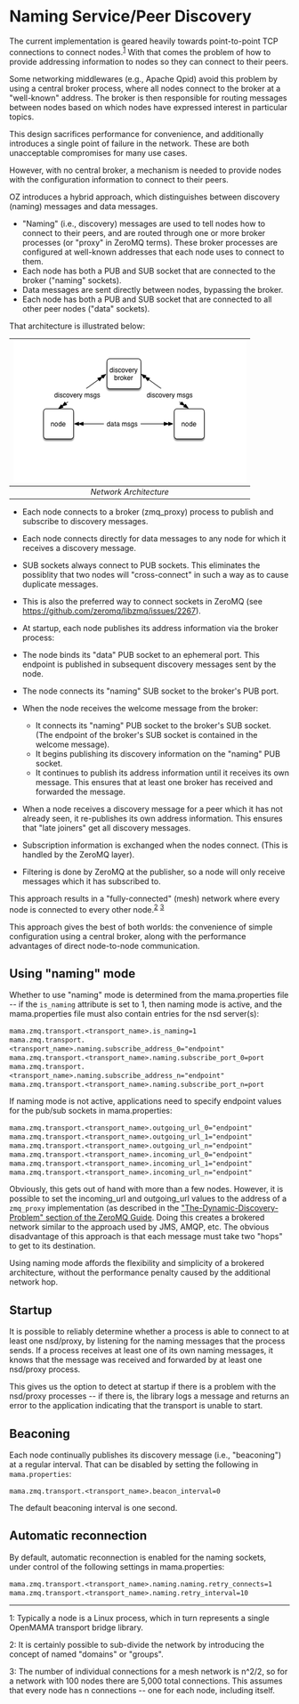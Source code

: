 # Naming Service/Peer Discovery
The current implementation is geared heavily towards point-to-point TCP connections to connect nodes.<sup>[1](#footnote1)</sup>  With that comes the problem of how to provide addressing information to nodes so they can connect to their peers.

Some networking middlewares (e.g., Apache Qpid) avoid this problem by using a central broker process, where all nodes connect to the broker at a "well-known" address.  The broker is then responsible for routing messages between nodes based on which nodes have expressed interest in particular topics.

This design sacrifices performance for convenience, and additionally introduces a single point of failure in the network.  These are both unacceptable compromises for many use cases.  

However, with no central broker, a mechanism is needed to provide nodes with the configuration information to connect to their peers.  

OZ introduces a hybrid approach, which distinguishes between discovery (naming) messages and data messages.  

- "Naming" (i.e., discovery) messages are used to tell nodes how to connect to their peers, and are routed through one or more broker processes (or "proxy" in ZeroMQ terms).  These broker processes are configured at well-known addresses that each node uses to connect to them.
 - Each node has both a PUB and SUB socket that are connected to the broker ("naming" sockets).
- Data messages are sent directly between nodes, bypassing the broker.
 - Each node has both a PUB and SUB socket that are connected to all other peer nodes ("data" sockets).

That architecture is illustrated below:

| ![space-1.jpg](naming.png) | 
|:--:| 
| *Network Architecture* |

- Each node connects to a broker (zmq_proxy) process to publish and subscribe to discovery messages.

- Each node connects directly for data messages to any node for which it receives a discovery message.  
 - SUB sockets always connect to PUB sockets.  This eliminates the possiblity that two nodes will "cross-connect" in such a way as to cause duplicate messages.
 - This is also the preferred way to connect sockets in ZeroMQ (see <https://github.com/zeromq/libzmq/issues/2267>).  
- At startup, each node publishes its address information via the broker process:
 - The node binds its "data" PUB socket to an ephemeral port.  This endpoint is published in subsequent discovery messages sent by the node.
 - The node connects its "naming" SUB socket to the broker's PUB port.
 - When the node receives the welcome message from the broker:
     - It connects its "naming" PUB socket to the broker's SUB socket.  (The endpoint of the broker's SUB socket is contained in the welcome message).
     - It begins publishing its discovery information on the "naming" PUB socket. 
     - It continues to publish its address information until it receives its own message. This ensures that at least one broker has received and forwarded the message.
- When a node receives a discovery message for a peer which it has not already seen, it re-publishes its own address information.  This ensures that "late joiners" get all discovery messages.
- Subscription information is exchanged when the nodes connect.  (This is handled by the ZeroMQ layer).

- Filtering is done by ZeroMQ at the publisher, so a node will only receive messages which it has subscribed to.

This approach results in a "fully-connected" (mesh) network where every node is connected to every other node.<sup>[2](#footnote2)</sup> <sup>[3](#footnote3)</sup>  

This approach gives the best of both worlds:  the convenience of simple configuration using a central broker, along with the performance advantages of direct node-to-node communication.

## Using "naming" mode
Whether to use "naming" mode is determined from the mama.properties file -- if the `is_naming` attribute is set to 1, then naming mode is active, and the mama.properties file must also contain entries for the nsd server(s):

    mama.zmq.transport.<transport_name>.is_naming=1
    mama.zmq.transport.<transport_name>.naming.subscribe_address_0="endpoint"
    mama.zmq.transport.<transport_name>.naming.subscribe_port_0=port
    mama.zmq.transport.<transport_name>.naming.subscribe_address_n="endpoint"
    mama.zmq.transport.<transport_name>.naming.subscribe_port_n=port

If naming mode is not active, applications need to specify endpoint values for the pub/sub sockets in mama.properties:

    mama.zmq.transport.<transport_name>.outgoing_url_0="endpoint"
    mama.zmq.transport.<transport_name>.outgoing_url_1="endpoint"
    mama.zmq.transport.<transport_name>.outgoing_url_n="endpoint"
    mama.zmq.transport.<transport_name>.incoming_url_0="endpoint"
    mama.zmq.transport.<transport_name>.incoming_url_1="endpoint"
    mama.zmq.transport.<transport_name>.incoming_url_n="endpoint"

Obviously, this gets out of hand with more than a few nodes.  However, it is possible to set the incoming_url and outgoing_url values to the address of a `zmq_proxy` implementation (as described in the ["The-Dynamic-Discovery-Problem" section of the ZeroMQ Guide](http://zguide.zeromq.org/page:all#The-Dynamic-Discovery-Problem). Doing this creates a brokered network similar to the approach used by JMS, AMQP, etc.  The obvious disadvantage of this approach is that each message must take two "hops" to get to its destination.

Using naming mode affords the flexibility and simplicity of a brokered architecture, without the performance penalty caused by the additional network hop.

## Startup
It is possible to reliably determine whether a process is able to connect to at least one nsd/proxy, by listening for the naming messages that the process sends.  If a process receives at least one of its own naming messages, it knows that the message was received and forwarded by at least one nsd/proxy process.

This gives us the option to detect at startup if there is a problem with the nsd/proxy processes -- if there is, the library logs a message and returns an error to the application indicating that the transport is unable to start.
 
## Beaconing
Each node continually publishes its discovery message (i.e., "beaconing") at a regular interval.  That can be disabled by setting the following in `mama.properties`:

    mama.zmq.transport.<transport_name>.beacon_interval=0

The default beaconing interval is one second.

## Automatic reconnection
By default, automatic reconnection is enabled for the naming sockets, under control of the following settings in mama.properties:

    mama.zmq.transport.<transport_name>.naming.naming.retry_connects=1
    mama.zmq.transport.<transport_name>.naming.retry_interval=10

<hr>

<a name="footnote1">1</a>: Typically a node is a Linux process, which in turn represents a single OpenMAMA transport bridge library.

<a name="footnote2">2</a>: It is certainly possible to sub-divide the network by introducing the concept of named "domains" or "groups".   

<a name="footnote3">3</a>: The number of individual connections for a mesh network is n^2/2, so for a network with 100 nodes there are 5,000 total connections.  This assumes that every node has n connections -- one for each node, including itself.
